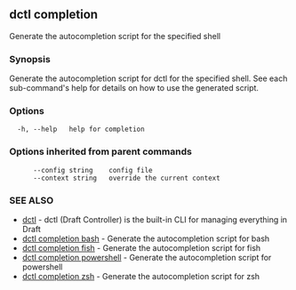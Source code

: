 ## dctl completion

Generate the autocompletion script for the specified shell

### Synopsis

Generate the autocompletion script for dctl for the specified shell.
See each sub-command's help for details on how to use the generated script.


### Options

```
  -h, --help   help for completion
```

### Options inherited from parent commands

```
      --config string    config file
      --context string   override the current context
```

### SEE ALSO

* [dctl](dctl.md)	 - dctl (Draft Controller) is the built-in CLI for managing everything in Draft
* [dctl completion bash](dctl_completion_bash.md)	 - Generate the autocompletion script for bash
* [dctl completion fish](dctl_completion_fish.md)	 - Generate the autocompletion script for fish
* [dctl completion powershell](dctl_completion_powershell.md)	 - Generate the autocompletion script for powershell
* [dctl completion zsh](dctl_completion_zsh.md)	 - Generate the autocompletion script for zsh

